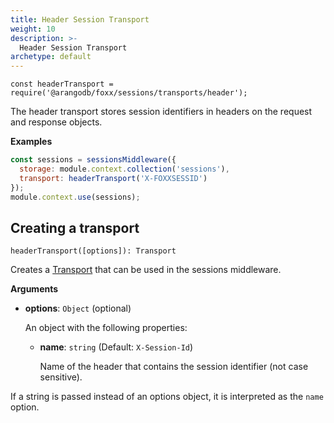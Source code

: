 ```yaml
---
title: Header Session Transport
weight: 10
description: >-
  Header Session Transport
archetype: default
---
```

`const headerTransport = require('@arangodb/foxx/sessions/transports/header');`

The header transport stores session identifiers in headers on the request
and response objects.

**Examples**

```js
const sessions = sessionsMiddleware({
  storage: module.context.collection('sessions'),
  transport: headerTransport('X-FOXXSESSID')
});
module.context.use(sessions);
```

## Creating a transport

`headerTransport([options]): Transport`

Creates a [Transport](_index.md) that can be used in the sessions middleware.

**Arguments**

* **options**: `Object` (optional)

  An object with the following properties:

  * **name**: `string` (Default: `X-Session-Id`)

    Name of the header that contains the session identifier (not case sensitive).

If a string is passed instead of an options object, it is interpreted
as the `name` option.
